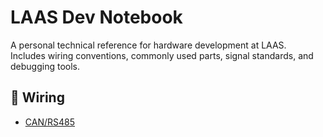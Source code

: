 # LAAS Dev Notebook

A personal technical reference for hardware development at LAAS.  
Includes wiring conventions, commonly used parts, signal standards, and debugging tools.


## 🧵 Wiring

- [CAN/RS485](wiring/can-rs485.md)
